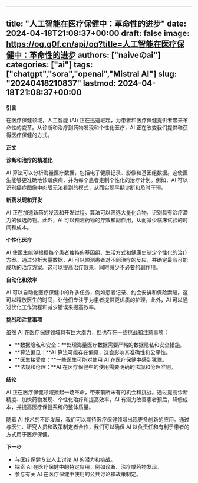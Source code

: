 
---
title: "人工智能在医疗保健中：革命性的进步"
date: 2024-04-18T21:08:37+00:00
draft: false
image: https://og.g0f.cn/api/og?title=人工智能在医疗保健中：革命性的进步
authors: ["naiveのai"]
categories: ["ai"]
tags: ["chatgpt","sora","openai","Mistral AI"]
slug: "20240418210837"
lastmod: 2024-04-18T21:08:37+00:00
---
**引言**

在医疗保健领域，人工智能 (AI) 正在迅速崛起，为患者和医疗保健提供者带来革命性的变革。从诊断和治疗到药物发现和个性化医疗，AI 正在改变我们提供和获得医疗保健的方式。

**正文**

**诊断和治疗的精准化**

AI 算法可以分析海量医疗数据，包括电子健康记录、影像和基因组数据。这使医生能够更准确地诊断疾病，并为每个患者定制个性化的治疗计划。例如，AI 可以识别癌症图像中肉眼无法看到的模式，从而实现早期诊断和及时干预。

**新药发现和开发**

AI 正在加速新药的发现和开发过程。算法可以筛选大量化合物，识别具有治疗潜力的候选药物。此外，AI 可以预测药物的疗效和副作用，从而减少临床试验的时间和成本。

**个性化医疗**

AI 使医生能够根据每个患者独特的基因组、生活方式和健康史制定个性化的治疗方案。通过分析大量数据，AI 可以预测患者对不同治疗的反应，并确定最有可能成功的治疗方案。这可以提高治疗效果，同时减少不必要的副作用。

**自动化和效率**

AI 可以自动化医疗保健中的许多任务，例如患者记录、约会安排和保险索赔。这可以释放医生的时间，让他们专注于为患者提供更优质的护理。此外，AI 可以通过优化工作流程和减少错误来提高效率。

**挑战和注意事项**

虽然 AI 在医疗保健领域具有巨大潜力，但也存在一些挑战和注意事项：

* **数据隐私和安全：**处理海量医疗数据需要严格的数据隐私和安全措施。
* **算法偏见：**AI 算法可能存在偏见，这会影响其准确性和公平性。
* **医生接受度：**一些医生可能对使用 AI 在医疗保健中感到犹豫。
* **法规和伦理：**AI 在医疗保健中的使用需要明确的法规和伦理准则。

**结论**

AI 正在医疗保健领域掀起一场革命，带来前所未有的机会和挑战。通过提高诊断精度、加快药物发现、个性化治疗和提高效率，AI 有潜力改善患者预后，降低成本，并提高医疗保健系统的整体质量。

随着 AI 技术的不断发展，我们可以期待医疗保健领域出现更多创新的应用。通过与医生、研究人员和政策制定者合作，我们可以确保 AI 以负责任和有利于患者的方式用于医疗保健。

**下一步**

* 与医疗保健专业人士讨论 AI 的潜力和挑战。
* 探索 AI 在医疗保健中的特定应用，例如诊断、治疗或药物发现。
* 参与有关 AI 在医疗保健中使用的公共讨论和政策制定。